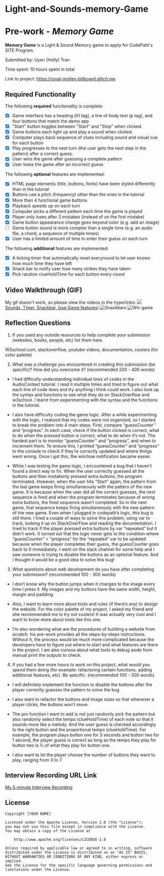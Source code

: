# Light-and-Sounds-memory-Game
# Pre-work - *Memory Game*

**Memory Game** is a Light & Sound Memory game to apply for CodePath's SITE Program. 

Submitted by: Uyen (Holly) Tran

Time spent: 10 hours spent in total

Link to project: https://royal-motley-billboard.glitch.me

## Required Functionality

The following **required** functionality is complete:

* [x] Game interface has a heading (h1 tag), a line of body text (p tag), and four buttons that match the demo app
* [x] "Start" button toggles between "Start" and "Stop" when clicked. 
* [x] Game buttons each light up and play a sound when clicked. 
* [x] Computer plays back sequence of clues including sound and visual cue for each button
* [x] Play progresses to the next turn (the user gets the next step in the pattern) after a correct guess. 
* [x] User wins the game after guessing a complete pattern
* [x] User loses the game after an incorrect guess

The following **optional** features are implemented:

* [x] HTML page elements (title, buttons, fonts) have been styled differently than in the tutorial
* [x] Buttons use a pitch (frequency) other than the ones in the tutorial
* [x] More than 4 functional game buttons
* [x] Playback speeds up on each turn
* [x] Computer picks a different pattern each time the game is played
* [x] Player only loses after 3 mistakes (instead of on the first mistake)
* [x] Game button appearance change goes beyond color (e.g. add an image)
* [ ] Game button sound is more complex than a single tone (e.g. an audio file, a chord, a sequence of multiple tones)
* [x] User has a limited amount of time to enter their guess on each turn

The following **additional** features are implemented:

- [x] A ticking timer that automatically reset everyround to let user knows how much time they have left 
- [x] Snack bar to notify user how many strikes they have taken
- [x] Pick random clueHoldTime for each button every round

## Video Walkthrough (GIF)

My gif doesn't work, so please view the videos in the hyperlinks:
![](https://media.giphy.com/media/DdAEhIWQoN5aNz8ADt/giphy.gif)
[Sounds, Timer, Snackbar, lose Game features)](https://vimeo.com/694521819)
![Snackbars](gif3-link-here)
![Win game](gif4-link-here)

## Reflection Questions
1. If you used any outside resources to help complete your submission (websites, books, people, etc) list them here. 

W3school.com, stackoverflow, youtube videos, documentation, coolors (for color palette) 

2. What was a challenge you encountered in creating this submission (be specific)? How did you overcome it? (recommended 200 - 400 words) 
- I had difficulty understanding individual lines of codes in the AudioContext tutorial. I read it multiple times and tried to figure out what each line of code does and try anything I think could work. I also look up the syntax and functions to see what they do on StackOverflow and w3school. I learnt from experimenting with the syntax and the functions in the tutorial.

- I also have difficulty coding the game logic. After a while experimenting with the logic, I realized that my codes were not organized, so I started to break the problem into 4 main steps. First, compare “guessCounter'' and “progress”. In each case, check if the button clicked is correct, what to do when the pressed button is correct, what to do when it’s not. The hardest part is to monitor “guessCounter'' and “progress”, and when to increment them. To ensure this, I printed “guessCounter” and “progress” to the console to check if they’re correctly updated and where things went wrong. Once I got this, the win/lose notification became easier.

- While I was testing the game logic, I encountered a bug that I haven’t found a direct way to fix. When the user correctly guessed all the buttons and then mistakenly pressed extra buttons, the program terminated. However, when the user hits “Start” again, the pattern from the last game keeps firing simultaneously with the pattern of the new game. It is because when the user did all the correct guesses, the next sequence is fired and when the program terminates because of wrong extra buttons, the fired sequence wasn’t completed. So in the next game, that sequence keeps firing simultaneously with the new pattern of the new game. Even when I plugged in codepath’s logic, this bug is still there. I tried a couple of ways to solve this problem, using var to track, looking it up on StackOverFlow and reading the documentation. I tried to track if the player pressed extra buttons by var “repeated” but it didn’t work. It turned out that the logic never gets to the condition where “guessCounter” > “progress” for the “repeated” var to be updated because when the player completes their guess, the guessCounter goes back to 0 immediately. I went on the slack channel for some help and I saw someone is trying to disable the buttons as an optional feature. And I thought it would be a good idea to solve this bug!


3. What questions about web development do you have after completing your submission? (recommended 100 - 300 words) 
- I don’t know why the button jumps when it changes to the image every time I press it. My images and my buttons have the same width, height, margin and padding. 

- Also, I want to learn more about tools and rules (if there’s any) to design the website. For the color palette of my project, I asked my friend and she recommended me to try out coolers! It was actually very cool and I want to know more about tools like this one.

- I’m also wondering what are the procedures of building a website from scratch. his pre-work provides all the steps-by-steps instructions. Without it, the process would be much more complicated because the developers have to figure out where to start and what features are there in the project. I am also curious about what tools to debug aside from manual print the outputs to check.


4. If you had a few more hours to work on this project, what would you spend them doing (for example: refactoring certain functions, adding additional features, etc). Be specific. (recommended 100 - 300 words) 
- I will definitely implement the function to disable the buttons after the player correctly guesses the pattern to solve the bug

- I also want to refactor the buttons and image sizes so that whenever a player clicks, the buttons won’t move. 

- The pro function I want to add is not just randomly pick the pattern but also randomly select the tempo (clueHoldTime) of each note so that it sounds more like a melody. And the user guess is checked accordingly to the right button and the proportional tempo (clueHoldTime). For example, the program plays button one for 3 seconds and button two for 1 second, the player guess is correct as long as the tempo they play for button two is ⅓ of what they play for button one. 

- I also want to let the player choose the number of buttons they want to play, ranging from 3 to 7.



## Interview Recording URL Link

[My 5-minute Interview Recording](your-link-here)


## License

    Copyright [YOUR NAME]

    Licensed under the Apache License, Version 2.0 (the "License");
    you may not use this file except in compliance with the License.
    You may obtain a copy of the License at

        http://www.apache.org/licenses/LICENSE-2.0

    Unless required by applicable law or agreed to in writing, software
    distributed under the License is distributed on an "AS IS" BASIS,
    WITHOUT WARRANTIES OR CONDITIONS OF ANY KIND, either express or implied.
    See the License for the specific language governing permissions and
    limitations under the License.
